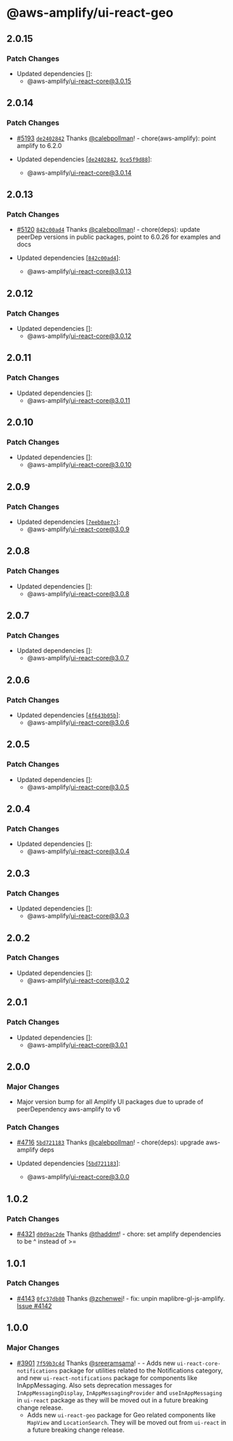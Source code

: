 # @aws-amplify/ui-react-geo

## 2.0.15

### Patch Changes

- Updated dependencies []:
  - @aws-amplify/ui-react-core@3.0.15

## 2.0.14

### Patch Changes

- [#5193](https://github.com/aws-amplify/amplify-ui/pull/5193) [`de2402842`](https://github.com/aws-amplify/amplify-ui/commit/de2402842c75e186e2c5515d20cb1873bbabc4a0) Thanks [@calebpollman](https://github.com/calebpollman)! - chore(aws-amplify): point amplify to 6.2.0

- Updated dependencies [[`de2402842`](https://github.com/aws-amplify/amplify-ui/commit/de2402842c75e186e2c5515d20cb1873bbabc4a0), [`9ce5f9d88`](https://github.com/aws-amplify/amplify-ui/commit/9ce5f9d88dce131fe15870bda9545915e72e7e01)]:
  - @aws-amplify/ui-react-core@3.0.14

## 2.0.13

### Patch Changes

- [#5120](https://github.com/aws-amplify/amplify-ui/pull/5120) [`842c00ad4`](https://github.com/aws-amplify/amplify-ui/commit/842c00ad42701659228aea2fc526e34125a7e3d0) Thanks [@calebpollman](https://github.com/calebpollman)! - chore(deps): update peerDep versions in public packages, point to 6.0.26 for examples and docs

- Updated dependencies [[`842c00ad4`](https://github.com/aws-amplify/amplify-ui/commit/842c00ad42701659228aea2fc526e34125a7e3d0)]:
  - @aws-amplify/ui-react-core@3.0.13

## 2.0.12

### Patch Changes

- Updated dependencies []:
  - @aws-amplify/ui-react-core@3.0.12

## 2.0.11

### Patch Changes

- Updated dependencies []:
  - @aws-amplify/ui-react-core@3.0.11

## 2.0.10

### Patch Changes

- Updated dependencies []:
  - @aws-amplify/ui-react-core@3.0.10

## 2.0.9

### Patch Changes

- Updated dependencies [[`7eeb0ae7c`](https://github.com/aws-amplify/amplify-ui/commit/7eeb0ae7c0ee651a0a2ec0e6e945732219dbacf2)]:
  - @aws-amplify/ui-react-core@3.0.9

## 2.0.8

### Patch Changes

- Updated dependencies []:
  - @aws-amplify/ui-react-core@3.0.8

## 2.0.7

### Patch Changes

- Updated dependencies []:
  - @aws-amplify/ui-react-core@3.0.7

## 2.0.6

### Patch Changes

- Updated dependencies [[`4f643b05b`](https://github.com/aws-amplify/amplify-ui/commit/4f643b05b010901226bf200f8d0b06601d0ecab5)]:
  - @aws-amplify/ui-react-core@3.0.6

## 2.0.5

### Patch Changes

- Updated dependencies []:
  - @aws-amplify/ui-react-core@3.0.5

## 2.0.4

### Patch Changes

- Updated dependencies []:
  - @aws-amplify/ui-react-core@3.0.4

## 2.0.3

### Patch Changes

- Updated dependencies []:
  - @aws-amplify/ui-react-core@3.0.3

## 2.0.2

### Patch Changes

- Updated dependencies []:
  - @aws-amplify/ui-react-core@3.0.2

## 2.0.1

### Patch Changes

- Updated dependencies []:
  - @aws-amplify/ui-react-core@3.0.1

## 2.0.0

### Major Changes

- Major version bump for all Amplify UI packages due to uprade of peerDependency aws-amplify to v6

### Patch Changes

- [#4716](https://github.com/aws-amplify/amplify-ui/pull/4716) [`5bd721183`](https://github.com/aws-amplify/amplify-ui/commit/5bd72118342c4a3040c13e923024d476a643a795) Thanks [@calebpollman](https://github.com/calebpollman)! - chore(deps): upgrade aws-amplify deps

- Updated dependencies [[`5bd721183`](https://github.com/aws-amplify/amplify-ui/commit/5bd72118342c4a3040c13e923024d476a643a795)]:
  - @aws-amplify/ui-react-core@3.0.0

## 1.0.2

### Patch Changes

- [#4321](https://github.com/aws-amplify/amplify-ui/pull/4321) [`d0d9ac2de`](https://github.com/aws-amplify/amplify-ui/commit/d0d9ac2de9714c5e3d020bdac486291c50761441) Thanks [@thaddmt](https://github.com/thaddmt)! - chore: set amplify dependencies to be ^ instead of >=

## 1.0.1

### Patch Changes

- [#4143](https://github.com/aws-amplify/amplify-ui/pull/4143) [`0fc37db80`](https://github.com/aws-amplify/amplify-ui/commit/0fc37db80d1259b88683feb9ac21e11fc297ff00) Thanks [@zchenwei](https://github.com/zchenwei)! - fix: unpin maplibre-gl-js-amplify. [Issue #4142](https://github.com/aws-amplify/amplify-ui/issues/4142)

## 1.0.0

### Major Changes

- [#3901](https://github.com/aws-amplify/amplify-ui/pull/3901) [`7f59b3c4d`](https://github.com/aws-amplify/amplify-ui/commit/7f59b3c4dd27205a35c1b07ddc0f06a0db9de776) Thanks [@sreeramsama](https://github.com/sreeramsama)! - - Adds new `ui-react-core-notifications` package for utilities related to the Notifications category, and new `ui-react-notifications` package for components like InAppMessaging. Also sets deprecation messages for `InAppMessagingDisplay`, `InAppMessagingProvider` and `useInAppMessaging` in `ui-react` package as they will be moved out in a future breaking change release.
  - Adds new `ui-react-geo` package for Geo related components like `MapView` and `LocationSearch`. They will be moved out from `ui-react` in a future breaking change release.
